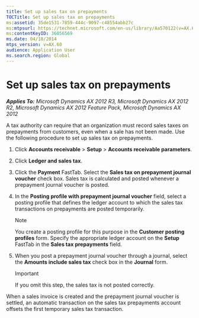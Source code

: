 ```yaml
---
title: Set up sales tax on prepayments
TOCTitle: Set up sales tax on prepayments
ms:assetid: 35de1531-7859-444c-9097-c48554abb27c
ms:mtpsurl: https://technet.microsoft.com/en-us/library/Aa570122(v=AX.60)
ms:contentKeyID: 36056569
ms.date: 04/18/2014
mtps_version: v=AX.60
audience: Application User
ms.search.region: Global
---
```


# Set up sales tax on prepayments 


_**Applies To:** Microsoft Dynamics AX 2012 R3, Microsoft Dynamics AX 2012 R2, Microsoft Dynamics AX 2012 Feature Pack, Microsoft Dynamics AX 2012_

A tax authority can require that an organization must record sales taxes on prepayments from customers, even when a sale has not been made. Use the following procedure to set up sales tax on prepayments.

1.  Click **Accounts receivable** \> **Setup** \> **Accounts receivable parameters**.

2.  Click **Ledger and sales tax**.

3.  Click the **Payment** FastTab. Select the **Sales tax on prepayment journal voucher** check box. Sales tax is calculated and posted whenever a prepayment journal voucher is posted.

4.  In the **Posting profile with prepayment journal voucher** field, select a posting profile that defines the ledger account to which the sales tax transactions on prepayments are posted temporarily.
    

    > [!NOTE]
    > <P>You create a posting profile for this purpose in the <STRONG>Customer posting profiles</STRONG> form. Specify the appropriate ledger account on the <STRONG>Setup</STRONG> FastTab in the <STRONG>Sales tax prepayments</STRONG> field.</P>



5.  When you post a prepayment journal voucher through a journal, select the **Amounts include sales tax** check box in the **Journal** form.
    

    > [!IMPORTANT]
    > <P>If you omit this step, the sales tax is not posted correctly.</P>



When a sales invoice is created and the prepayment journal voucher is settled, an automatic transaction on the sales tax prepayments account offsets the first temporary sales tax transaction.

  


